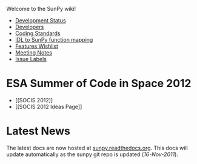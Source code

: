Welcome to the SunPy wiki!

* [Development Status](https://github.com/sunpy/sunpy/wiki/Development-Status)
* [Developers](http://github.com/sunpy/sunpy/wiki/Developers)
* [Coding Standards](http://github.com/sunpy/sunpy/wiki/Developer-Standards)
* [IDL to SunPy function mapping](http://github.com/sunpy/sunpy/wiki/IDL-to-SunPy-function-mapping)
* [Features Wishlist](http://github.com/sunpy/sunpy/wiki/Feature-Wishlist)
* [Meeting Notes](http://github.com/sunpy/sunpy/wiki/Meeting-Notes)
* [Issue Labels](http://github.com/sunpy/sunpy/wiki/Issue-Labels)

# ESA Summer of Code in Space 2012
* [[SOCIS 2012]]
* [[SOCIS 2012 Ideas Page]]

# Latest News

The latest docs are now hosted at [sunpy.readthedocs.org](http://sunpy.readthedocs.org/). This docs will update automatically as the sunpy git repo is updated (_16-Nov-2011_).